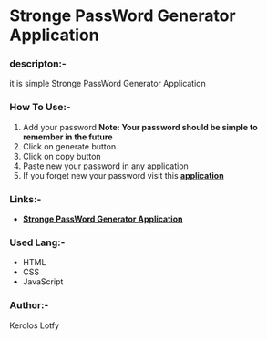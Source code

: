 # Stronge PassWord Generator Application

### descripton:-
it is simple Stronge PassWord Generator Application 

### How To Use:-
 1. Add your password 
    **Note: Your password should be simple to remember in the future** 
 2. Click on generate button
 3. Click on copy button
 4. Paste new your password in any application
 5. If you forget new your password 
 visit this **[application ](https://keroloslotfy.github.io/genPass/)**

    
### Links:- 
   - **[Stronge PassWord Generator Application](https://keroloslotfy.github.io/genPass/)**
   


### Used Lang:-
 - HTML
 - CSS
 - JavaScript

### Author:-
Kerolos Lotfy
